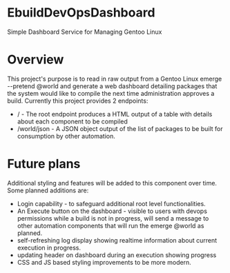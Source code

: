 # EbuildDevOpsDashboard
Simple Dashboard Service for Managing Gentoo Linux

# Overview
This project's purpose is to read in raw output from a Gentoo Linux emerge --pretend @world and generate a web dashboard detailing packages that the system would like to compile the next time administration approves a build. Currently this project provides 2 endpoints:
* / - The root endpoint produces a HTML output of a table with details about each component to be compiled
* /world/json - A JSON object output of the list of packages to be built for consumption by other automation.

# Future plans
Additional styling and features will be added to this component over time. Some planned additions are:
* Login capability - to safeguard additional root level functionalities.
* An Execute button on the dashboard - visible to users with devops permissions while a build is not in progress, will send a message to other automation components that will run the emerge @world as planned.
* self-refreshing log display showing realtime information about current execution in progress.
* updating header on dashboard during an execution showing progress
* CSS and JS based styling improvements to be more modern.
